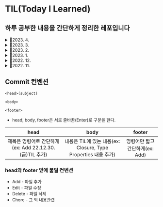 # TIL(Today I Learned)

## 하루 공부한 내용을 간단하게 정리한 레포입니다

<details>
<summary>📅2023. 4.</summary>
<div markdown="1">

- [TIL 2023.4.3.(월) - UIAlertController](https://github.com/fatherLeon/TIL/blob/main/2023.4/TIL%202023.4.3.(월).md)

- [TIL 2023.4.4.(화) - UICalendarView](https://github.com/fatherLeon/TIL/blob/main/2023.4/TIL%202023.4.4.(화).md)

- [TIL 2023.4.5.(수) - Keychain Service](https://github.com/fatherLeon/TIL/blob/main/2023.4/TIL%202023.4.5.(수).md)

- [TIL 2023.4.11.(화) - Testing Tips & Trikcs - 2](https://leonfather.tistory.com/30)

- [TIL 2023.4.12.(수) - URLCache](https://github.com/fatherLeon/TIL/blob/main/2023.4/TIL%202023.4.12.(수).md)

- [TIL 2023.4.18.(화) - Testing Tips and Tricks - 3](https://leonfather.tistory.com/31)

- [TIL 2023.4.21.(금) - WWDC19 Advances in CollectionView Layout](https://leonfather.tistory.com/32)

- [TIL 2023.4.22.(토) - Key값이 없는 JSON파일 Decoding](https://github.com/fatherLeon/TIL/blob/main/2023.4/TIL%202023.4.22.(토).md)

</div>
</details>

<details>
<summary>📅2023. 3.</summary>
<div markdown="1">

- [TIL 2023.3.6.(월) - Thread-safe](https://github.com/fatherLeon/TIL/blob/main/2023.3/TIL%202023.3.6.(월).md)

- [TIL 2023.3.8.(수) - Concurrency Programming Guide](https://github.com/fatherLeon/TIL/blob/main/2023.3/TIL%202023.3.8.(수).md)

- [TIL 2023.3.9.(목) - GCD 1편](https://leonfather.tistory.com/22)

- [TIL 2023.3.10.(금) - GCD 2편](https://leonfather.tistory.com/23)

- [TIL 2023.3.12.(일) - GCD 3편](https://leonfather.tistory.com/24)

- [TIL 2023.3.18.(토) - Responder Chain](https://github.com/fatherLeon/TIL/blob/main/2023.3/TIL%202023.3.18.(토).md)

- [TIL 2023.3.20.(월) - Fetching Website Data into Memory](https://github.com/fatherLeon/TIL/blob/main/2023.3/TIL%202023.3.20.(월).md)

- [TIL 2023.3.24.(금)](WWDC 18 - Testing Tips & Tricks - 1)(https://leonfather.tistory.com/28)

</div>
</details>

<details>
<summary>📅2023. 2.</summary>
<div markdown="1">

- [TIL 2023.2.5.(일) - Closure](https://leonfather.tistory.com/13)

- [TIL 2023.2.7.(화) - ARC](https://leonfather.tistory.com/14)

- [TIL 2023.2.10.(금) - 강한순환참조 디버깅](https://leonfather.tistory.com/15)

- [TIL 2023.2.13.(월) - Memory Safety](https://github.com/fatherLeon/TIL/blob/main/2023.2/TIL%202023.2.13.(월).md)

- [TIL 2023.2.14.(화) - Swift 컴파일, 컴파일러](https://leonfather.tistory.com/17)

- [TIL 2023.2.16.(목) - Static, Dynamic Dispatcy](https://leonfather.tistory.com/18)

- [TIL 2023.2.20.(월) - 메타타입, type메소드, DTO, VO정리](https://github.com/fatherLeon/TIL/blob/main/2023.2/TIL%202023.2.20.(월).md)

- [TIL 2023.2.22.(수) - Dynamic Dispatch를 줄여 성능 올리기](https://github.com/fatherLeon/TIL/blob/main/2023.2/TIL%202023.2.22.(수).md)

- [TIL 2023.2.25.(토) - JsonDecoding 실패에 관하여](https://leonfather.tistory.com/19)

- [TIL 2023.2.25.(일) - TableView Section타이틀 대문자](https://leonfather.tistory.com/20)

</div>
</details>

<details>
<summary>📅2023. 1.</summary>
<div markdown="1">

- [TIL 2023.1.2.(월) - Initialization](https://github.com/fatherLeon/TIL/blob/main/2023.1/TIL%202023.1.2.(월).md)

- [TIL 2023.1.3.(화) - Initialization, MVC](https://github.com/fatherLeon/TIL/blob/main/2023.1/TIL%202023.1.3.(화).md)

- [TIL 2023.1.5.(목) - @IBAction이벤트, class와 구조체의 올바른 사용법](https://github.com/fatherLeon/TIL/blob/main/2023.1/TIL%202023.1.5.(수).md)

- [TIL 2023.1.6.(금) - UIAlertController, UIAlertAction](https://github.com/fatherLeon/TIL/blob/main/2023.1/TIL%202023.1.6.(금).md)

- [TIL 2023.1.7.(토)](https://github.com/fatherLeon/TIL/blob/main/2023.1/TIL%202023.1.7.(토).md)

- [TIL 2023.1.9.(월) - 싱글톤, 클래스와 구조체 차이와 메모리](https://github.com/fatherLeon/TIL/blob/main/2023.1/TIL%202023.1.9.(월).md)

- [TIL 2023.1.10.(화) - 네비게이션 화면전환](https://github.com/fatherLeon/TIL/blob/main/2023.1/TIL%202023.1.10.(화).md)

- [TIL 2023.1.12.(목) - Delegate를 이용한 데이터 전달](https://leonfather.tistory.com/5)

- [TIL 2023.1.16.(월) - 타입 캐스팅](https://github.com/fatherLeon/TIL/blob/main/2023.1/TIL%202023.1.16.(월).md)

- [TIL 2023.1.17.(화) - 접근제어(Access Control)](https://github.com/fatherLeon/TIL/blob/main/2023.1/TIL%202023.1.17.(화).md)

- [TIL 2023.1.19.(목) - 스위프트 코드 성능 올리기](https://github.com/fatherLeon/TIL/blob/main/2023.1/TIL%202023.1.19.(목).md)

- [TIL 2023.1.21.(토) - 불투명 타입 간단하게 훑어보기](https://github.com/fatherLeon/TIL/blob/main/2023.1/TIL%202023.1.21.(토).md)

- [TIL 2023.1.22.(일) - KVO, KVC](https://leonfather.tistory.com/10)

- [TIL 2023.1.23.(월) - NotificationCenter](https://leonfather.tistory.com/11)

- [TIL 2023.1.25.(수) - SOLID 공부](https://github.com/fatherLeon/TIL/blob/main/2023.1/TIL%202023.1.25.(수).md)

- [TIL 2023.1.29.(일) - 정규식](https://leonfather.tistory.com/12)

</div>
</details>

<details>
<summary>📅2022. 12.</summary>
<div markdown="1">

- [TIL 2022.12.4.(일)-typealias](https://github.com/fatherLeon/TIL/blob/main/2022.12/TIL%202022.12.4.(일).md)

- [TIL 2022.12.5.(월)-String](https://github.com/fatherLeon/TIL/blob/main/2022.12/TIL%202022.12.5.(월).md)

- [TIL 2022.12.7.(수)-ARC(Unowned References))](https://github.com/fatherLeon/TIL/blob/main/2022.12/TIL%202022.12.7.(수).md)

- [TIL 2022.12.13.(화)-Reduce](https://github.com/fatherLeon/TIL/blob/main/2022.12/TIL%20%202022.12.13.(화).md)

- [TIL 2022.12.15.(금)-inout](https://github.com/fatherLeon/TIL/blob/main/2022.12/TIL%202022.12.15.(목).md)

- [TIL 2022.12.19.(월)- if문 , &&의 차이](https://github.com/fatherLeon/TIL/blob/main/2022.12/TIL%202022.12.19.(월).md)

- [TIL 2022.12.20.(화)-Git(Reset, Revert))](https://github.com/fatherLeon/TIL/blob/main/2022.12/TIL%202022.12.20.(화).md)

- [TIL 2022.12.21.(수)-Tuple과 왜 Foundation을 써야할까?)](https://github.com/fatherLeon/TIL/blob/main/2022.12/TIL%202022.12.21.(수).md)

- [TIL 2022.12.22.(목)-Optional과 Result타입](https://github.com/fatherLeon/TIL/blob/main/2022.12/TIL%202022.12.22.(목).md)

- [TIL 2022.12.23.(금)-간단한CS정리](https://github.com/fatherLeon/TIL/blob/main/2022.12/TIL%202022.12.23.(금).md)

- [TIL 2022.12.24.(금)-재귀함수](https://github.com/fatherLeon/TIL/blob/main/2022.12/TIL%202022.12.24.(토).md)

- [TIL 2022.12.26.(월)-repeat~while, switch(value bindings, where), 일반화, 추상화, 캡슐화, 은닉화](https://github.com/fatherLeon/TIL/blob/main/2022.12/TIL%202022.12.26.(월).md)

- [TIL 2022.12.27.(화)-Recursive Enumerations, namespace](https://github.com/fatherLeon/TIL/blob/main/2022.12/TIL%202022.12.27.(화).md)

- [TIL 2022.12.29.(목)-Stored Property of constant structure, Lazy Stored Property, Property Observers](https://github.com/fatherLeon/TIL/blob/main/2022.12/TIL%202022.12.29.(목).md)

- [TIL 2022.12.30.(금)-commit, Vi, Property Wrappers, Type Properties](https://github.com/fatherLeon/TIL/blob/main/2022.12/TIL%202022.12.29.(목).md)

</div>
</details>


<details>
<summary>📅2022. 11.</summary>
<div markdown="1">

- [TIL 2022.11.6.(일)](https://github.com/fatherLeon/TIL/blob/main/2022.11/TIL%202022.11.6.(일).md)
- [TIL 2022.11.7.(월)](https://github.com/fatherLeon/TIL/blob/main/2022.11/TIL%202022.11.7.(월).md)
- [TIL 2022.11.8.(화)](https://github.com/fatherLeon/TIL/blob/main/2022.11/TIL%202022.11.8.(화).md)
- [TIL 2022.11.9.(수)](https://github.com/fatherLeon/TIL/blob/main/2022.11/TIL%202022.11.9.(수).md)
- [TIL 2022.11.11.(금)](https://github.com/fatherLeon/TIL/blob/main/2022.11/TIL%202022.11.11.(금).md)
- [TIL 2022.11.13.(일)](https://github.com/fatherLeon/TIL/blob/main/2022.11/TIL%202022.11.13.(일).md)
- [TIL 2022.11.14.(월)](https://github.com/fatherLeon/TIL/blob/main/2022.11/TIL%202022.11.14.(월).md)
- [TIL 2022.11.16.(수)](https://github.com/fatherLeon/TIL/blob/main/2022.11/TIL%202022.11.16.(수).md)
- [TIL 2022.11.17.(목)](https://github.com/fatherLeon/TIL/blob/main/2022.11/TIL%202022.11.17.(목).md)

- [TIL 2022.11.18.(금)](https://github.com/fatherLeon/TIL/blob/main/2022.11/TIL%202022.11.18.(금).md)

- [TIL 2022.11.19.(토)](https://github.com/fatherLeon/TIL/blob/main/2022.11/TIL%202022.11.19.(토).md)

- [TIL 2022.11.20.(일)](https://github.com/fatherLeon/TIL/blob/main/2022.11/TIL%202022.11.20.(일).md)

- [TIL 2022.11.24.(목)](https://github.com/fatherLeon/TIL/blob/main/2022.11/TIL%202022.11.24.(목).md)

- [TIL 2022.11.25.(금)](https://github.com/fatherLeon/TIL/blob/main/2022.11/TIL%202022.11.25.(금).md)

- [TIL 2022.11.26.(토)](https://github.com/fatherLeon/TIL/blob/main/2022.11/TIL%202022.11.26.(토).md)

- [TIL 2022.11.28.(월)](https://github.com/fatherLeon/TIL/blob/main/2022.11/TIL%202022.11.28.(월).md)

- [TIL 2022.11.29.(화)](https://github.com/fatherLeon/TIL/blob/main/2022.11/TIL%202022.11.29.(화).md)
</div>
</details>


## Commit 컨벤션
```
<head>(subject)

<body>

<footer>
```
* head, body, footer은 서로 줄바꿈(Enter)로 구분을 한다.

|head|body|footer|
| :-----: | :-----: | :-----: |
| 제목은 명령어로 간단하게(ex: Add 22.12.30.(금)TIL 추가) | 내용은 TIL에 있는 내용(ex: Closure, Type Properties 내용 추가) | 명령어만 짧고 간단하게(ex: Add) |

### head와 footer 앞에 붙일 컨벤션
* Add - 파일 추가
* Edit - 파일 수정
* Delete - 파일 삭제
* Chore - 그 외 내용관련 
